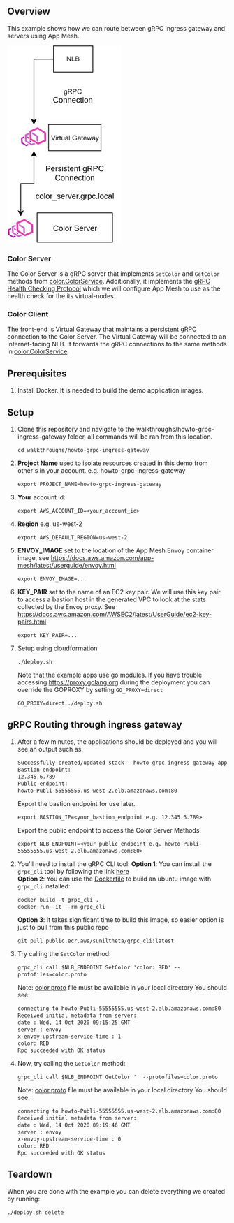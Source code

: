 ## Overview

This example shows how we can route between gRPC ingress gateway and servers using App Mesh.

![System Diagram](./howto-grpc-ingress-gateway.png "System Diagram")

### Color Server

The Color Server is a gRPC server that implements `SetColor` and `GetColor` methods from [color.ColorService](./color.proto). Additionally, it implements the [gRPC Health Checking Protocol](https://github.com/grpc/grpc/blob/master/doc/health-checking.md) which we will configure App Mesh to use as the health check for the its virtual-nodes.

### Color Client

The front-end is Virtual Gateway that maintains a persistent gRPC connection to the Color Server. The Virtual Gateway will be connected to an internet-facing NLB. It forwards the gRPC connections to the same methods in [color.ColorService](./color.proto).

## Prerequisites
1. Install Docker. It is needed to build the demo application images.

## Setup

1. Clone this repository and navigate to the walkthroughs/howto-grpc-ingress-gateway folder, all commands will be ran from this location.
    ```
    cd walkthroughs/howto-grpc-ingress-gateway
    ```
2. **Project Name** used to isolate resources created in this demo from other's in your account. e.g. howto-grpc-ingress-gateway
    ```
    export PROJECT_NAME=howto-grpc-ingress-gateway
    ```
3. **Your** account id:
    ```
    export AWS_ACCOUNT_ID=<your_account_id>
    ```
4. **Region** e.g. us-west-2
    ```
    export AWS_DEFAULT_REGION=us-west-2
    ```
5. **ENVOY_IMAGE** set to the location of the App Mesh Envoy container image, see https://docs.aws.amazon.com/app-mesh/latest/userguide/envoy.html
    ```
    export ENVOY_IMAGE=...
    ```
6. **KEY_PAIR** set to the name of an EC2 key pair. We will use this key pair to access a bastion host in the generated VPC to look at the stats collected by the Envoy proxy. See https://docs.aws.amazon.com/AWSEC2/latest/UserGuide/ec2-key-pairs.html
    ```
    export KEY_PAIR=...
    ```
7. Setup using cloudformation
    ```
    ./deploy.sh
    ```
   Note that the example apps use go modules. If you have trouble accessing https://proxy.golang.org during the deployment you can override the GOPROXY by setting `GO_PROXY=direct`
   ```
   GO_PROXY=direct ./deploy.sh
   ```

## gRPC Routing through ingress gateway

1. After a few minutes, the applications should be deployed and you will see an output such as:
    ```
    Successfully created/updated stack - howto-grpc-ingress-gateway-app
    Bastion endpoint:
    12.345.6.789
    Public endpoint:
    howto-Publi-55555555.us-west-2.elb.amazonaws.com:80
    ```
    Export the bastion endpoint for use later.
    ```
    export BASTION_IP=<your_bastion_endpoint e.g. 12.345.6.789>
    ```
    Export the public endpoint to access the Color Server Methods.
    ```
    export NLB_ENDPOINT=<your_public_endpoint e.g. howto-Publi-55555555.us-west-2.elb.amazonaws.com:80>
    ```
2. You'll need to install the gRPC CLI tool:
   **Option 1**: You can install the `grpc_cli` tool by following the link [here](https://github.com/grpc/grpc/blob/master/doc/command_line_tool.md)  
   **Option 2**: You can use the [Dockerfile](./Dockerfile) to build an ubuntu image with `grpc_cli` installed:
    ```
    docker build -t grpc_cli .
    docker run -it --rm grpc_cli
    ```
    **Option 3**: It takes significant time to build this image, so easier option is just to pull from this public repo
    ```
    git pull public.ecr.aws/suniltheta/grpc_cli:latest
    ```
3. Try calling the `SetColor` method:
    ```
    grpc_cli call $NLB_ENDPOINT SetColor 'color: RED' --protofiles=color.proto
    ```
    Note: [color.proto](./color.proto) file must be available in your local directory
    You should see:
    ```
    connecting to howto-Publi-55555555.us-west-2.elb.amazonaws.com:80
    Received initial metadata from server:
    date : Wed, 14 Oct 2020 09:15:25 GMT
    server : envoy
    x-envoy-upstream-service-time : 1
    color: RED
    Rpc succeeded with OK status
    ```
4. Now, try calling the `GetColor` method:
    ```
    grpc_cli call $NLB_ENDPOINT GetColor '' --protofiles=color.proto
    ```
    Note: [color.proto](./color.proto) file must be available in your local directory
    You should see:
    ```
    connecting to howto-Publi-55555555.us-west-2.elb.amazonaws.com:80
    Received initial metadata from server:
    date : Wed, 14 Oct 2020 09:19:46 GMT
    server : envoy
    x-envoy-upstream-service-time : 0
    color: RED
    Rpc succeeded with OK status
    ```

## Teardown

When you are done with the example you can delete everything we created by running:
```
./deploy.sh delete
```
